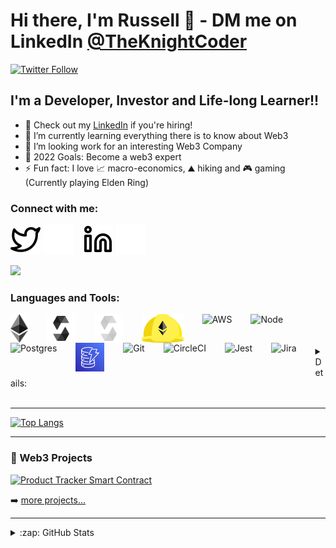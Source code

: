 # Hi there, I'm Russell 👋  - DM me on LinkedIn [@TheKnightCoder][twitterDM] 

[![Twitter Follow](https://img.shields.io/twitter/follow/TheKnightCoder?color=1DA1F2&logo=twitter&style=for-the-badge)](https://twitter.com/intent/follow?original_referer=https%3A%2F%2Fgithub.com%2FTheKnightCoder&screen_name=TheKnightCoder)


## I'm a Developer, Investor and Life-long Learner!!

- 🔭 Check out my [LinkedIn][LinkedIn] if you're hiring!
- 🌱 I’m currently learning everything there is to know about Web3
- 🐻 I’m looking work for an interesting Web3 Company
- 🥅 2022 Goals: Become a web3 expert
- ⚡ Fun fact: I love 📈 macro-economics, ⛰️ hiking and 🎮  gaming (Currently playing Elden Ring)

### Connect with me:
[![website](./img/twitter-light.svg)](https://twitter.com/TheKnightCoder#gh-light-mode-only)
[![website](./img/twitter-dark.svg)](https://twitter.com/TheKnightCoder#gh-dark-mode-only)
&nbsp;&nbsp;
[![website](./img/linkedin-light.svg)](https://linkedin.com/in/russellchoudhury#gh-light-mode-only)
[![website](./img/linkedin-dark.svg)](https://linkedin.com/in/russellchoudhury#gh-dark-mode-only)

![](https://komarev.com/ghpvc/?username=TheKnightCoder&color=blue)

### Languages and Tools:
[<img align="left" alt="Solidity" height="46px" style="padding-right:30px;" src="./img/ethereum.svg" />](https://ethereum.org/en/)
[<img align="left" alt="Solidity" height="46px" style="padding-right:30px;" src="./img/solidity_black.svg" />](https://docs.soliditylang.org/#gh-light-mode-only)
[<img align="left" alt="Solidity" height="46px" style="padding-right:30px;" src="./img/solidity_white.svg" />](https://docs.soliditylang.org/#gh-dark-mode-only)
[<img align="left" alt="Hardhat" height="46px" style="padding-right:30px;" src="./img/hardhat.svg" />](https://hardhat.org/)
[<img align="left" alt="AWS" height="46px" style="padding-right:30px;" src="https://cdn.jsdelivr.net/gh/devicons/devicon/icons/amazonwebservices/amazonwebservices-plain-wordmark.svg" />](https://aws.amazon.com/)
[<img align="left" alt="Node" height="46px" style="padding-right:30px;" src="https://cdn.jsdelivr.net/gh/devicons/devicon/icons/nodejs/nodejs-original-wordmark.svg" />](https://nodejs.org/en/)
[<img align="left" alt="Postgres" height="46px" style="padding-right:30px;" src="https://cdn.jsdelivr.net/gh/devicons/devicon/icons/postgresql/postgresql-original-wordmark.svg" />](https://www.postgresql.org/)
[<img align="left" alt="DynamoDB" height="46px" style="padding-right:30px;" src="./img/dynamodb.svg" />](https://aws.amazon.com/dynamodb/)
[<img align="left" alt="Git" height="46px" src="https://cdn.jsdelivr.net/gh/devicons/devicon/icons/git/git-original.svg" style="padding-right:30px;" />](https://git-scm.com/)
[<img align="left" alt="CircleCI" height="46px" style="padding-right:30px;"  src="https://cdn.jsdelivr.net/gh/devicons/devicon/icons/circleci/circleci-plain-wordmark.svg" />](https://circleci.com/)
[<img align="left" alt="Jest" height="46px" style="padding-right:30px;" src="https://cdn.jsdelivr.net/gh/devicons/devicon/icons/jest/jest-plain.svg" />](https://jestjs.io/)
[<img align="left" alt="Jira" height="46px" style="padding-right:30px;" src="https://cdn.jsdelivr.net/gh/devicons/devicon/icons/jira/jira-original-wordmark.svg" />](https://www.atlassian.com/software/jira)


<br />
<br />
<br />

<details>
  <summary>Details:</summary>
  Ethereum, Solidity, Hardhat, AWS, Node.js, Postgres, DynamoDB, Git, CircleCI, Jest, Jira
</details>
<br />

---

[![Top Langs](https://github-readme-stats.vercel.app/api/top-langs/?username=TheKnightCoder&hide=HTML,CSS&layout=compact&theme=radical)](https://github.com/anuraghazra/github-readme-stats)


---

### 📕 Web3 Projects

[![Product Tracker Smart Contract](https://github-readme-stats.vercel.app/api/pin/?username=TheKnightCoder&repo=product-tracker-smart-contract)](https://github.com/TheKnightCoder/product-tracker-smart-contract)

➡️ [more projects...](https://github.com/TheKnightCoder?tab=repositories)

---
<details>
  <summary>:zap: GitHub Stats</summary>

  <img align="left" alt="TheKnightCoder's GitHub Stats" src="https://github-readme-stats.vercel.app/api?username=TheKnightCoder&show_icons=true&count_private=true&theme=radical&hide=issues,contribs" />

</details>

[twitterDM]: https://twitter.com/messages/225835157-225835157?recipient_id=225835157&text=
[LinkedIn]: https://www.linkedin.com/in/russellchoudhury/

<!-- took inspiration from https://github.com/TheKnightCoder/TheKnightCoder/blob/master/README.md -->